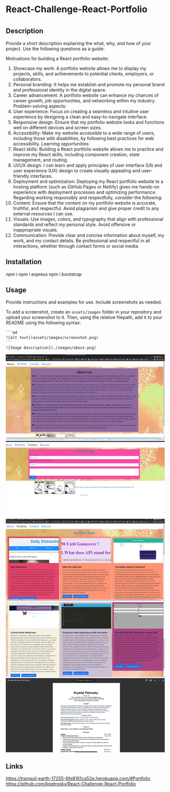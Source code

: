 # React-Challenge-React-Portfolio
# <Your-Project-Title>

## Description

Provide a short description explaining the what, why, and how of your project. Use the following questions as a guide:

Motivations for building a React portfolio website:
1.	Showcase my work: A portfolio website allows me to display my projects, skills, and achievements to potential clients, employers, or collaborators.
2.	Personal branding: It helps me establish and promote my personal brand and professional identity in the digital space.
3.	Career advancement: A portfolio website can enhance my chances of career growth, job opportunities, and networking within my industry.
Problem-solving aspects:
1.	User experience: Focus on creating a seamless and intuitive user experience by designing a clean and easy-to-navigate interface.
2.	Responsive design: Ensure that my portfolio website looks and functions well on different devices and screen sizes.
3.	Accessibility: Make my website accessible to a wide range of users, including those with disabilities, by following best practices for web accessibility.
Learning opportunities:
1.	React skills: Building a React portfolio website allows me to practice and improve my React skills, including component creation, state management, and routing.
2.	UI/UX design: I can learn and apply principles of user interface (UI) and user experience (UX) design to create visually appealing and user-friendly interfaces.
3.	Deployment and optimization: Deploying my React portfolio website to a hosting platform (such as GitHub Pages or Netlify) gives me hands-on experience with deployment processes and optimizing performance.
Regarding working responsibly and respectfully, consider the following:
1.	Content: Ensure that the content on my portfolio website is accurate, truthful, and respectful. Avoid plagiarism and give proper credit to any external resources I can use.
2.	Visuals: Use images, colors, and typography that align with professional standards and reflect my personal style. Avoid offensive or inappropriate visuals.
3.	Communication: Provide clear and concise information about myself, my work, and my contact details. Be professional and respectful in all interactions, whether through contact forms or social media.



## Installation

npm i
npm i express
npm i bootstrap

## Usage

Provide instructions and examples for use. Include screenshots as needed.

To add a screenshot, create an `assets/images` folder in your repository and upload your screenshot to it. Then, using the relative filepath, add it to your README using the following syntax:

    ```md
    ![alt text](assets/images/screenshot.png)
    ```
    ![Image Description](./images/about.png) 
![Image Description](./images/about.png)
![Image Description](./images/contact.png)
![Image Description](./images/portfolio1.png)
![Image Description](./images/portfolio2.png)
![Image Description](./images/resume.png)


## Links

https://tranquil-earth-17255-6fe8161ca52e.herokuapp.com/#Portfolio
https://github.com/kpetrosky/React-Challenge-React-Portfolio
